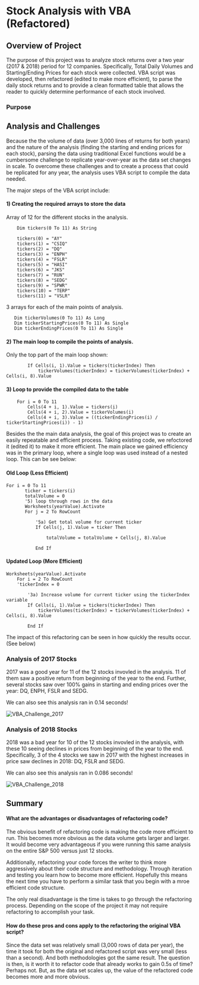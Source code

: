 # Stock Analysis with VBA (Refactored)

## Overview of Project
The purpose of this project was to analyze stock returns over a two year (2017 & 2018) period for 12 companies. Specifically, Total Daily Volumes and Starting/Ending Prices for each stock were collected. VBA script was developed, then refactored (edited to make more efficient), to parse the daily stock returns and to provide a clean formatted table that allows the reader to quickly determine performance of each stock involved.

### Purpose

## Analysis and Challenges
Because the the volume of data (over 3,000 lines of returns for both years) and the nature of the analysis (finding the starting and ending prices for each stock), parsing the data using traditional Excel functions would be a cumbersome challenge to replicate year-over-year as the data set changes in scale. To overcome these challenges and to create a process that could be replicated for any year, the analysis uses VBA script to compile the data needed.

The major steps of the VBA script include:

#### 1) Creating the required arrays to store the data

Array of 12 for the different stocks in the analysis.
```    
    Dim tickers(0 To 11) As String
    
    tickers(0) = "AY"
    tickers(1) = "CSIQ"
    tickers(2) = "DQ"
    tickers(3) = "ENPH"
    tickers(4) = "FSLR"
    tickers(5) = "HASI"
    tickers(6) = "JKS"
    tickers(7) = "RUN"
    tickers(8) = "SEDG"
    tickers(9) = "SPWR"
    tickers(10) = "TERP"
    tickers(11) = "VSLR"
```
3 arrays for each of the main points of analysis. 
 ```
    Dim tickerVolumes(0 To 11) As Long
    Dim tickerStartingPrices(0 To 11) As Single
    Dim tickerEndingPrices(0 To 11) As Single
```

#### 2) The main loop to compile the points of analysis.

Only the top part of the main loop shown:
```
        If Cells(i, 1).Value = tickers(tickerIndex) Then
            tickerVolumes(tickerIndex) = tickerVolumes(tickerIndex) + Cells(i, 8).Value
```

#### 3) Loop to provide the compiled data to the table
```
    For i = 0 To 11
        Cells(4 + i, 1).Value = tickers(i)
        Cells(4 + i, 2).Value = tickerVolumes(i)
        Cells(4 + i, 3).Value = ((tickerEndingPrices(i) / tickerStartingPrices(i)) - 1)
```

Besides the the main data analysis, the goal of this project was to create an easily repeatable and efficient process. Taking existing code, we refoctored it (edited it) to make it more efficient. The main place we gained efficiency was in the primary loop, where a single loop was used instead of a nested loop. This can be see below:

#### Old Loop (Less Efficient)
```
For i = 0 To 11
       ticker = tickers(i)
       totalVolume = 0
       '5) loop through rows in the data
       Worksheets(yearValue).Activate
       For j = 2 To RowCount
       
           '5a) Get total volume for current ticker
           If Cells(j, 1).Value = ticker Then

               totalVolume = totalVolume + Cells(j, 8).Value

           End If
```
#### Updated Loop (More Efficient)
```
Worksheets(yearValue).Activate
    For i = 2 To RowCount
    'tickerIndex = 0
    
        '3a) Increase volume for current ticker using the tickerIndex variable
        If Cells(i, 1).Value = tickers(tickerIndex) Then
            tickerVolumes(tickerIndex) = tickerVolumes(tickerIndex) + Cells(i, 8).Value
    
        End If
```

The impact of this refactoring can be seen in how quickly the results occur. (See below)

### Analysis of 2017 Stocks
2017 was a good year for 11 of the 12 stocks invovled in the analysis. 11 of them saw a positive return from beginning of the year to the end. Further, several stocks saw over 100% gains in starting and ending prices over the year: DQ, ENPH, FSLR and SEDG.

We can also see this analysis ran in 0.14 seconds!

![VBA_Challenge_2017](https://user-images.githubusercontent.com/89284280/131058068-2754ff32-6332-40a2-8947-45a11e0272d7.PNG)

### Analysis of 2018 Stocks
2018 was a bad year for 10 of the 12 stocks invovled in the analysis, with these 10 seeing declines in prices from beginning of the year to the end. Specifically, 3 of the 4 stocks we saw in 2017 with the highest increases in price saw declines in 2018: DQ, FSLR and SEDG.

We can also see this analysis ran in 0.086 seconds!

![VBA_Challenge_2018](https://user-images.githubusercontent.com/89284280/131058134-58d3f998-6cd8-4860-8d5d-672809f5d488.PNG)


## Summary

#### What are the advantages or disadvantages of refactoring code?
The obvious benefit of refactoring code is making the code more efficient to run. This becomes more obvious as the data volume gets larger and larger. It would become very advantageous if you were running this same analysis on the entire S&P 500 versus just 12 stocks.

Additionally, refactoring your code forces the writer to think more aggressively about their code structure and methodology. Through iteration and testing you learn how to become more efficient. Hopefully this means the next time you have to perform a similar task that you begin with a mroe efficient code structure.

The only real disadvantage is the time is takes to go through the refactoring process. Depending on the scope of the project it may not require refactoring to accomplish your task.

#### How do these pros and cons apply to the refactoring the original VBA script?
Since the data set was relatively small (3,000 rows of data per year), the time it took for both the original and refactored script was very small (less than a second). And both methodologies got the same result. The question is then, is it worth it to refactor code that already works to gain 0.5s of time? Perhaps not. But, as the data set scales up, the value of the refactored code becomes more and more obvious.
